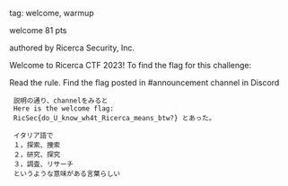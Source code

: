 tag: welcome, warmup

welcome
81 pts

authored by Ricerca Security, Inc.

Welcome to Ricerca CTF 2023! To find the flag for this challenge:

Read the rule.
Find the flag posted in #announcement channel in Discord

```
 説明の通り、channelをみると
 Here is the welcome flag:
 RicSec{do_U_know_wh4t_Ricerca_means_btw?} とあった。
 
 イタリア語で
 １，探索、捜索
 ２，研究、探究
 ３，調査、リサーチ
 というような意味がある言葉らしい
 ```
